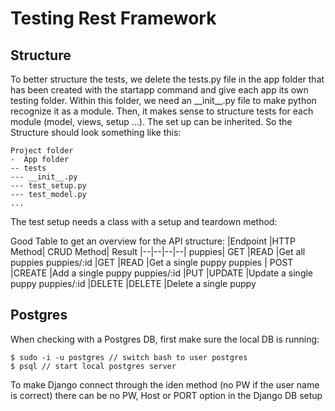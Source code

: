 # Testing Rest Framework

## Structure
To better structure the tests, we delete the tests.py file in the app folder that has been created with the startapp command and give each app its own testing folder. Within this folder, we need an \_\_init__.py file to make python recognize it as a module. Then, it makes sense to structure tests for each module (model, views, setup ...). The set up can be inherited. So the Structure should look something like this:

    Project folder
    -  App folder
    -- tests
    --- __init__.py
    --- test_setup.py
    --- test_model.py
    ...
 The test setup needs a class with a setup and teardown method:
  

Good Table to get an overview for the API structure:
|Endpoint 	|HTTP Method| 	CRUD Method| 	Result
|--|--|--|--|
puppies| 	GET 	|READ 	|Get all puppies
puppies/:id 	|GET 	|READ 	|Get a single puppy
puppies |	POST 	|CREATE 	|Add a single puppy
puppies/:id 	|PUT 	|UPDATE 	|Update a single puppy
puppies/:id 	|DELETE 	|DELETE 	|Delete a single puppy

## Postgres
When checking with a Postgres DB, first make sure the local DB is running:

    $ sudo -i -u postgres // switch bash to user postgres
    $ psql // start local postgres server

To make Django connect through the iden method (no PW if the user name is correct) there can be no PW, Host or PORT option in the Django DB setup
<!--stackedit_data:
eyJoaXN0b3J5IjpbMTEyMzUwMzE0MiwtMTk1NjgxNDQ2Nyw2MT
Q0NTk3MDYsLTc0ODgxNTkxXX0=
-->